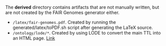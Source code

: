 The __derived__ directory contains artifacts that are not manually written, but are not created by the FAIR Genomes generator either.
* `/latex/fair-genomes.pdf`. Created by running the generated/latex/toPDF.sh script after generating the LaTeX source.
* `/ontology/lode/*`. Created by using LODE to convert the main TTL into an HTML page. [Link](http://150.146.207.114/lode/extract?url=https%3A%2F%2Ffairgenomes.github.io%2Ffairgenomes-semantic-model%2Fgenerated%2Fontology%2Ffair-genomes.ttl&owlapi=true&lang=en.)
